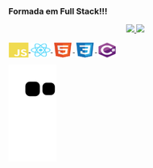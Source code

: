 ### Formada em Full Stack!!! 
<div align="center">
  <a href="https://github.com/lorenaop">
  <img height="180em" src="[https://github-readme-stats.vercel.app/api?username=lorenaop&show_icons=true&theme=radical&include_all_commits=true&count_private=true](https://github-readme-stats.vercel.app/api?username=anuraghazra&show_icons=true&theme=dark#gh-dark-mode-only)"/>
  <img height="180em" src="[https://github-readme-stats.vercel.app/api/top-langs/?username=lorenaop&layout=compact&langs_count=7&theme=radical](https://github-readme-stats.vercel.app/api?username=anuraghazra&show_icons=true&theme=default#gh-light-mode-only)](https://github.com/anuraghazra/github-readme-stats#gh-light-mode-only))"/>
</div>
<div style="display: inline_block"><br>
  <img align="center" alt="Js" height="30" width="40" src="https://raw.githubusercontent.com/devicons/devicon/master/icons/javascript/javascript-plain.svg">
    <img align="center" alt="React" height="30" width="40" src="https://raw.githubusercontent.com/devicons/devicon/master/icons/react/react-original.svg">
  <img align="center" alt="HTML" height="30" width="40" src="https://raw.githubusercontent.com/devicons/devicon/master/icons/html5/html5-original.svg">
  <img align="center" alt="CSS" height="30" width="40" src="https://raw.githubusercontent.com/devicons/devicon/master/icons/css3/css3-original.svg">
    <img align="center" alt="Csharp" height="30" width="40" src="https://raw.githubusercontent.com/devicons/devicon/master/icons/csharp/csharp-original.svg">
 
 ![Snake animation](https://github.com/lorenaop/lorenaop/blob/output/github-contribution-grid-snake.svg)
 
</div>
